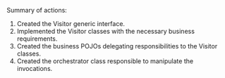 Summary of actions:

1. Created the Visitor generic interface.
2. Implemented the Visitor classes with the necessary business requirements.
3. Created the business POJOs delegating responsibilities to the Visitor classes.
4. Created the orchestrator class responsible to manipulate the invocations.
